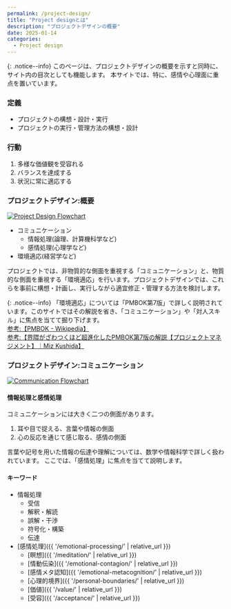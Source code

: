 ```yaml
---
permalink: /project-design/
title: "Project designとは"
description: "プロジェクトデザインの概要"
date: 2025-01-14
categories:
  - Project design
---
```


<!-- * TOC
{:toc} -->

<!-- ## プロジェクトデザインとは -->

{: .notice--info}
このページは、プロジェクトデザインの概要を示すと同時に、サイト内の目次としても機能します。
本サイトでは、特に、感情や心理面に重点を置いています。

### 定義

* プロジェクトの構想・設計・実行  
* プロジェクトの実行・管理方法の構想・設計  

### 行動

1. 多様な価値観を受容れる
1. バランスを達成する
1. 状況に常に適応する

### プロジェクトデザイン:概要

[![Project Design Flowchart](../assets/images/PDFlow.jpg)](../assets/images/PDFlow.jpg)

<!-- ![Project Design Flowchart](../assets/images/PDFlow.avif.jpg) -->

* コミュニケーション  
  * 情報処理(論理、計算機科学など)
  * 感情処理(心理学など)
* 環境適応(経営学など)

プロジェクトでは、非物質的な側面を重視する「コミュニケーション」と、物質的な側面を重視する「環境適応」を行います。プロジェクトデザインでは、これらを事前に構想・計画し、実行しながら適宜修正・管理する方法を検討します。

{: .notice--info}
「環境適応」については「PMBOK第7版」で詳しく説明されています。このサイトではその解説を省き、「コミュニケーション」や「対人スキル」に焦点を当てて掘り下げます。  
[参考:【PMBOK - Wikipedia】](https://ja.wikipedia.org/wiki/PMBOK)  
[参考:【界隈がざわつくほど超進化したPMBOK第7版の解説【プロジェクトマネジメント】｜Miz Kushida】](https://note.com/miz_kushida/n/n103a7da460c5)

### プロジェクトデザイン:コミュニケーション

[![Communication Flowchart](../assets/images/PDComFlow.jpg)](../assets/images/PDComFlow.jpg)

<!-- <img src="../assets/img/PD&ComFlow.avif.jpg" alt="Communication Flowchart: Key Points of My Methodology"> -->


#### 情報処理と感情処理

コミュニケーションには大きく二つの側面があります。  

1. 耳や目で捉える、言葉や情報の側面
2. 心の反応を通じて感じ取る、感情の側面

言葉や記号を用いた情報の伝達や理解については、数学や情報科学で詳しく扱われています。
ここでは、「感情処理」に焦点を当てて説明します。

#### キーワード

* 情報処理
  * 受信
  * 解釈・解読
  * 誤解・干渉
  * 符号化・構築
  * 伝達
* [感情処理]({{ '/emotional-processing/' | relative_url }})
  * [瞑想]({{ '/meditation/' | relative_url }})
  * [情動伝染]({{ '/emotional-contagion/' | relative_url }})
  * [感情メタ認知]({{ '/emotional-metacognition/' | relative_url }})
  * [心理的境界]({{ '/personal-boundaries/' | relative_url }})
  * [価値]({{ '/value/' | relative_url }})
  * [受容]({{ '/acceptance/' | relative_url }})
